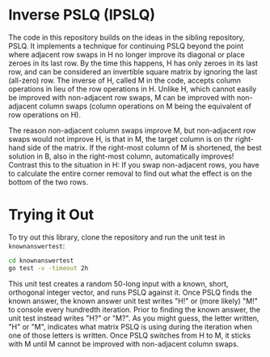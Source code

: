 # Inverse PSLQ (IPSLQ)
The code in this repository builds on the ideas in the sibling repository, PSLQ. It implements a technique for continuing PSLQ beyond the point where adjacent row swaps in H no longer improve its diagonal or place zeroes in its last row. By the time this happens, H has only zeroes in its last row, and can be considered an invertible square matrix by ignoring the last (all-zero) row. The inverse of H, called M in the code, accepts column operations in lieu of the row operations in H. Unlike H, which cannot easily be improved with non-adjacent row swaps, M can be improved with non-adjacent column swaps (column operations on M being the equivalent of row operations on H).

The reason non-adjacent column swaps improve M, but non-adjacent row swaps would not improve H, is that in M, the target column is on thr right-hand side of the matrix. If the right-most column of M is shortened, the best solution in B, also in the right-most column, automatically improves! Contrast this to the situation in H: If you swap non-adjacent rows, you have to calculate the entire corner removal to find out what the effect is on the bottom of the two rows.

# Trying it Out
To try out this library, clone the repository and run the unit test in `knownanswertest`:
```bash
cd knownanswertest
go test -v -timeout 2h
```

This unit test creates a random 50-long input with a known, short, orthogonal integer vector, and runs PSLQ against it. Once PSLQ finds the known answer, the known answer unit test writes "H!" or (more likely) "M!" to console every hundredth iteration. Prior to finding the known answer, the unit test instead writes "H?" or "M?". As you might guess, the letter written, "H" or "M", indicates what matrix PSLQ is using during the iteration when one of those letters is written. Once PSLQ switches from H to M, it sticks with M until M cannot be improved with non-adjacent column swaps.
